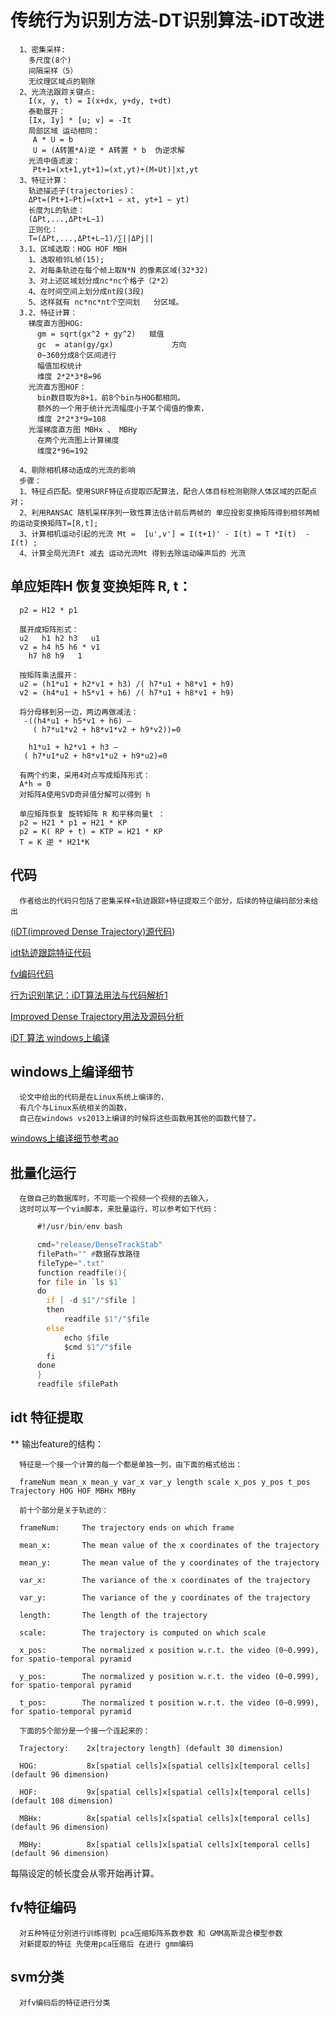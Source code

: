 # 传统行为识别方法-DT识别算法-iDT改进
      1、密集采样:
        多尺度(8个)
        间隔采样（5）
        无纹理区域点的剔除
      2、光流法跟踪关键点:
        I(x, y, t) = I(x+dx, y+dy, t+dt) 
        泰勒展开：
        [Ix, Iy] * [u; v] = -It 
        局部区域 运动相同：
         A * U = b 
         U = (A转置*A)逆 * A转置 * b  伪逆求解
        光流中值滤波：
         Pt+1=(xt+1,yt+1)=(xt,yt)+(M∗Ut)|xt,yt
      3、特征计算：
        轨迹描述子(trajectories)：
        ΔPt=(Pt+1−Pt)=(xt+1 − xt, yt+1 − yt)
        长度为L的轨迹：
        (ΔPt,...,ΔPt+L−1)
        正则化：
        T=(ΔPt,...,ΔPt+L−1)/∑||ΔPj||
      3.1、区域选取：HOG HOF MBH
        1、选取相邻L帧(15);
        2、对每条轨迹在每个帧上取N*N 的像素区域(32*32)
        3、对上述区域划分成nc*nc个格子（2*2）
        4、在时间空间上划分成nt段(3段)
        5、这样就有 nc*nc*nt个空间划   分区域。
      3.2、特征计算：
        梯度直方图HOG:
          gm = sqrt(gx^2 + gy^2)   赋值
          gc  = atan(gy/gx)             方向
          0~360分成8个区间进行 
          幅值加权统计
          维度 2*2*3*8=96
        光流直方图HOF：
          bin数目取为8+1，前8个bin与HOG都相同。
          额外的一个用于统计光流幅度小于某个阈值的像素，
          维度 2*2*3*9=108
        光溜梯度直方图 MBHx 、 MBHy
          在两个光流图上计算梯度
          维度2*96=192
          
      4、剔除相机移动造成的光流的影响
      步骤：
      1、特征点匹配。使用SURF特征点提取匹配算法，配合人体目标检测剔除人体区域的匹配点对；
      2、利用RANSAC 随机采样序列一致性算法估计前后两帧的 单应投影变换矩阵得到相邻两帧的运动变换矩阵T=[R,t];
      3、计算相机运动引起的光流 Mt =  [u',v'] = I(t+1)' - I(t) = T *I(t)  - I(t) ;
      4、计算全局光流Ft 减去 运动光流Mt 得到去除运动噪声后的 光流 
## 单应矩阵H 恢复变换矩阵 R, t：

      p2 = H12 * p1 

      展开成矩阵形式： 
      u2   h1 h2 h3   u1 
      v2 = h4 h5 h6 * v1 
        h7 h8 h9   1 

      按矩阵乘法展开： 
      u2 = (h1*u1 + h2*v1 + h3) /( h7*u1 + h8*v1 + h9) 
      v2 = (h4*u1 + h5*v1 + h6) /( h7*u1 + h8*v1 + h9)

      将分母移到另一边，两边再做减法：
       -((h4*u1 + h5*v1 + h6) – 
         ( h7*u1*v2 + h8*v1*v2 + h9*v2))=0 

        h1*u1 + h2*v1 + h3 –
       ( h7*u1*u2 + h8*v1*u2 + h9*u2)=0 

      有两个约束，采用4对点写成矩阵形式：
      A*h = 0
      对矩阵A使用SVD奇异值分解可以得到 h

      单应矩阵恢复 旋转矩阵 R 和平移向量t ：
      p2 = H21 * p1 = H21 * KP 
      p2 = K( RP + t) = KTP = H21 * KP 
      T = K 逆 * H21*K 

## 代码
      作者给出的代码只包括了密集采样+轨迹跟踪+特征提取三个部分，后续的特征编码部分未给出
      
[(iDT(improved Dense Trajectory)源代码](http://lear.inrialpes.fr/people/wang/dense_trajectories))

[idt轨迹跟踪特征代码](http://lear.inrialpes.fr/people/wang/download/dense_trajectory_release_v1.2.tar.gz)

[fv编码代码](https://github.com/chensun11/dtfv)

[行为识别笔记：iDT算法用法与代码解析1](https://blog.csdn.net/wzmsltw/article/details/53221179)

[Improved Dense Trajectory用法及源码分析](https://blog.csdn.net/zackzhaoyang/article/details/50881114)

[iDT 算法 windows上编译](https://blog.csdn.net/u013913216/article/details/78646461)

## windows上编译细节
      论文中给出的代码是在Linux系统上编译的，
      有几个与Linux系统相关的函数，
      自己在windows vs2013上编译的时候将这些函数用其他的函数代替了。

[ windows上编译细节参考ao](https://blog.csdn.net/u013913216/article/details/78646461)

## 批量化运行
      在做自己的数据库时，不可能一个视频一个视频的去输入，
      这时可以写一个vim脚本，来批量运行，可以参考如下代码：
```asm   
      #!/usr/bin/env bash

      cmd="release/DenseTrackStab"
      filePath="" #数据存放路径
      fileType=".txt"
      function readfile(){
      for file in `ls $1`
      do
        if [ -d $1"/"$file ]
        then
            readfile $1"/"$file
        else
            echo $file
            $cmd $1"/"$file
        fi
      done
      }
      readfile $filePath
```

## idt 特征提取

** 输出feature的结构：

      特征是一个接一个计算的每一个都是单独一列，由下面的格式给出：

      frameNum mean_x mean_y var_x var_y length scale x_pos y_pos t_pos Trajectory HOG HOF MBHx MBHy

      前十个部分是关于轨迹的：

      frameNum:     The trajectory ends on which frame

      mean_x:       The mean value of the x coordinates of the trajectory

      mean_y:       The mean value of the y coordinates of the trajectory

      var_x:        The variance of the x coordinates of the trajectory

      var_y:        The variance of the y coordinates of the trajectory

      length:       The length of the trajectory

      scale:        The trajectory is computed on which scale

      x_pos:        The normalized x position w.r.t. the video (0~0.999), for spatio-temporal pyramid

      y_pos:        The normalized y position w.r.t. the video (0~0.999), for spatio-temporal pyramid

      t_pos:        The normalized t position w.r.t. the video (0~0.999), for spatio-temporal pyramid

      下面的5个部分是一个接一个连起来的：

      Trajectory:    2x[trajectory length] (default 30 dimension)

      HOG:           8x[spatial cells]x[spatial cells]x[temporal cells] (default 96 dimension)

      HOF:           9x[spatial cells]x[spatial cells]x[temporal cells] (default 108 dimension)

      MBHx:          8x[spatial cells]x[spatial cells]x[temporal cells] (default 96 dimension)

      MBHy:          8x[spatial cells]x[spatial cells]x[temporal cells] (default 96 dimension)



每隔设定的帧长度会从零开始再计算。


## fv特征编码
      对五种特征分别进行训练得到 pca压缩矩阵系数参数 和 GMM高斯混合模型参数
      对新提取的特征 先使用pca压缩后 在进行 gmm编码
      
## svm分类
      对fv编码后的特征进行分类
      
      

